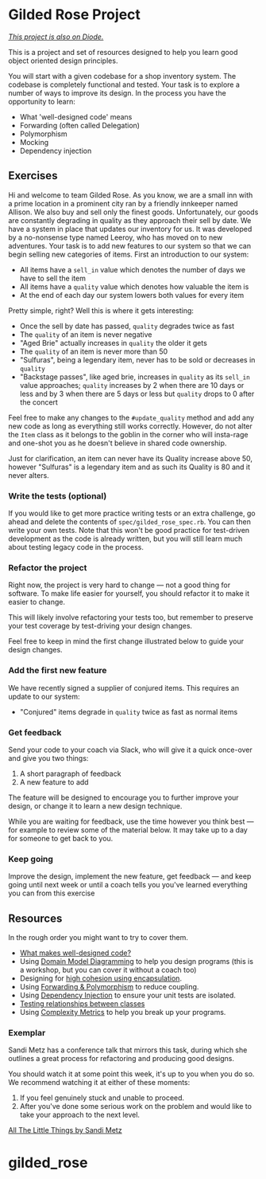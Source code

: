 # Gilded Rose Project

*[This project is also on Diode.](https://diode.makersacademy.com/students/neoeno/projects/1732)*

This is a project and set of resources designed to help you learn good object
oriented design principles.

You will start with a given codebase for a shop inventory system. The codebase
is completely functional and tested. Your task is to explore a number of ways
to improve its design. In the process you have the opportunity to learn:

* What 'well-designed code' means
* Forwarding (often called Delegation)
* Polymorphism
* Mocking
* Dependency injection

## Exercises

Hi and welcome to team Gilded Rose. As you know, we are a small inn with a prime
location in a prominent city ran by a friendly innkeeper named Allison. We also
buy and sell only the finest goods. Unfortunately, our goods are constantly
degrading in quality as they approach their sell by date. We have a system in
place that updates our inventory for us. It was developed by a no-nonsense type
named Leeroy, who has moved on to new adventures. Your task is to add new
features to our system so that we can begin selling new categories of items.
First an introduction to our system:

* All items have a `sell_in` value which denotes the number of days we have to sell
  the item
* All items have a `quality` value which denotes how valuable the item is
* At the end of each day our system lowers both values for every item

Pretty simple, right? Well this is where it gets interesting:

* Once the sell by date has passed, `quality` degrades twice as fast
* The `quality` of an item is never negative
* "Aged Brie" actually increases in `quality` the older it gets
* The `quality` of an item is never more than 50
* "Sulfuras", being a legendary item, never has to be sold or decreases in
  `quality`
* "Backstage passes", like aged brie, increases in `quality` as its `sell_in` value
  approaches; `quality` increases by 2 when there are 10 days or less and by 3
  when there are 5 days or less but `quality` drops to 0 after the concert

Feel free to make any changes to the `#update_quality` method and add any new
code as long as everything still works correctly. However, do not alter the
`Item` class as it belongs to the goblin in the corner who will insta-rage and
one-shot you as he doesn't believe in shared code ownership.

Just for clarification, an item can never have its Quality increase above 50,
however "Sulfuras" is a legendary item and as such its Quality is 80 and it
never alters.

### Write the tests (optional)

If you would like to get more practice writing tests or an extra challenge, go
ahead and delete the contents of `spec/gilded_rose_spec.rb`. You can then write
your own tests. Note that this won't be good practice for test-driven
development as the code is already written, but you will still learn much about
testing legacy code in the process.

### Refactor the project

Right now, the project is very hard to change — not a good thing for software.
To make life easier for yourself, you should refactor it to make it easier to
change.

This will likely involve refactoring your tests too, but remember to preserve
your test coverage by test-driving your design changes.

Feel free to keep in mind the first change illustrated below to guide your
design changes.

### Add the first new feature

We have recently signed a supplier of conjured items. This requires an update to
our system:

* "Conjured" items degrade in `quality` twice as fast as normal items

### Get feedback

Send your code to your coach via Slack, who will give it a quick once-over and
give you two things:

1. A short paragraph of feedback
2. A new feature to add

The feature will be designed to encourage you to further improve your design,
or change it to learn a new design technique.

While you are waiting for feedback, use the time however you think best — for
example to review some of the material below. It may take up to a day for
someone to get back to you.

### Keep going

Improve the design, implement the new feature, get feedback — and keep going
until next week or until a coach tells you you've learned everything you can
from this exercise

## Resources

In the rough order you might want to try to cover them.

* [What makes well-designed code?](https://github.com/makersacademy/course/blob/master/pills/what_makes_well_designed_code.md)
* Using [Domain Model Diagramming](https://github.com/makersacademy/skills-workshops/tree/master/week-2/domain_model_diagramming) to help you design programs (this is a workshop, but you can cover it without a coach too)
* Designing for [high cohesion using encapsulation](https://github.com/makersacademy/skills-workshops/blob/master/practicals/object_oriented_design/encapsulation.md).
* Using [Forwarding & Polymorphism](https://github.com/makersacademy/skills-workshops/blob/master/practicals/object_oriented_design/oo_relationships.md) to reduce coupling.
* Using [Dependency Injection](https://github.com/makersacademy/skills-workshops/blob/master/practicals/object_oriented_design/dependency_injection.md) to ensure your unit tests are isolated.
* [Testing relationships between classes](https://github.com/makersacademy/skills-workshops/blob/master/practicals/object_oriented_design/testing_relationships.md)
* Using [Complexity Metrics](https://github.com/makersacademy/skills-workshops/blob/master/practicals/quality/complexity_metrics.md) to help you break up your programs.

### Exemplar

Sandi Metz has a conference talk that mirrors this task, during which she outlines a great process for refactoring and producing good designs.

You should watch it at some point this week, it's up to you when you do so. We recommend watching it at either of these moments:

1. If you feel genuinely stuck and unable to proceed.
2. After you've done some serious work on the problem and would like to take your approach to the next level.

[All The Little Things by Sandi Metz](https://www.youtube.com/watch?v=8bZh5LMaSmE)
# gilded_rose

